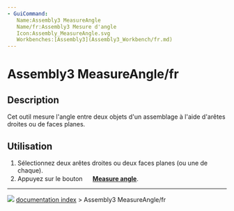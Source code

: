 ```yaml
---
- GuiCommand:
   Name:Assembly3 MeasureAngle
   Name/fr:Assembly3 Mesure d'angle
   Icon:Assembly_MeasureAngle.svg
   Workbenches:[Assembly3](Assembly3_Workbench/fr.md)
---
```


# Assembly3 MeasureAngle/fr

## Description

Cet outil mesure l\'angle entre deux objets d\'un assemblage à l\'aide d\'arêtes droites ou de faces planes.

## Utilisation

1.  Sélectionnez deux arêtes droites ou deux faces planes (ou une de chaque).
2.  Appuyez sur le bouton **<img src="images/Assembly_MeasureAngle.svg" width=16px> [Measure angle](Assembly3_MeasureAngle/fr.md)**.



---
![](images/Button_right.svg) [documentation index](../README.md) > Assembly3 MeasureAngle/fr

